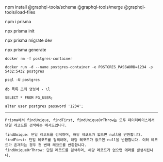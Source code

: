npm install @graphql-tools/schema @graphql-tools/merge @graphql-tools/load-files

npm i prisma

npx prisma init

npx prisma migrate dev

npx prisma generate

```
docker rm -f postgres-container

docker run -d --name postgres-container -e POSTGRES_PASSWORD=1234 -p 5432:5432 postgres

psql -U postgres

db 목록 조회 명령어 - \l

SELECT * FROM PG_USER;

alter user postgres password '1234';
```

---

```
Prisma에서 findUnique, findFirst, findUniqueOrThrow는 모두 데이터베이스에서 단일 레코드를 검색하는 메서드입니다.

findUnique: 단일 레코드를 검색하며, 해당 레코드가 없으면 null을 반환합니다.
findFirst: 단일 레코드를 검색하며, 해당 레코드가 없으면 null을 반환합니다. 여러 레코드가 존재하는 경우 첫 번째 레코드를 반환합니다.
findUniqueOrThrow: 단일 레코드를 검색하며, 해당 레코드가 없으면 에러를 발생시킵니다.
```
